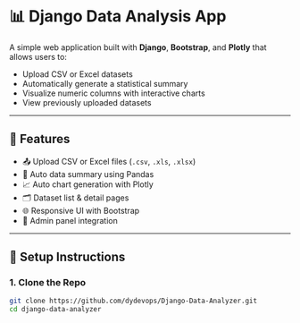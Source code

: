 # 📊 Django Data Analysis App

A simple web application built with **Django**, **Bootstrap**, and **Plotly** that allows users to:

- Upload CSV or Excel datasets
- Automatically generate a statistical summary
- Visualize numeric columns with interactive charts
- View previously uploaded datasets

---

## 🔧 Features

- 📤 Upload CSV or Excel files (`.csv`, `.xls`, `.xlsx`)
- 🧮 Auto data summary using Pandas
- 📈 Auto chart generation with Plotly
- 🗂 Dataset list & detail pages
- 🌐 Responsive UI with Bootstrap
- 📂 Admin panel integration

---

## 🚀 Setup Instructions

### 1. Clone the Repo

```bash
git clone https://github.com/dydevops/Django-Data-Analyzer.git
cd django-data-analyzer
